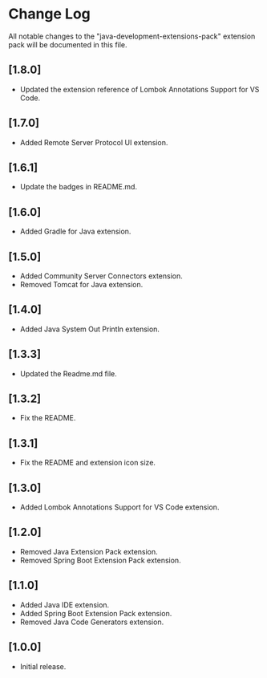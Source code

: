 # Change Log

All notable changes to the "java-development-extensions-pack" extension pack will be documented in this file.

## [1.8.0]

- Updated the extension reference of Lombok Annotations Support for VS Code.

## [1.7.0]

- Added Remote Server Protocol UI extension.

## [1.6.1]

- Update the badges in README.md.

## [1.6.0]

- Added Gradle for Java extension.

## [1.5.0]

- Added Community Server Connectors extension.
- Removed Tomcat for Java extension.

## [1.4.0]

- Added Java System Out Println extension.

## [1.3.3]

- Updated the Readme.md file.

## [1.3.2]

- Fix the README.

## [1.3.1]

- Fix the README and extension icon size.

## [1.3.0]

- Added Lombok Annotations Support for VS Code extension.

## [1.2.0]

- Removed Java Extension Pack extension.
- Removed Spring Boot Extension Pack extension.

## [1.1.0]

- Added Java IDE extension.
- Added Spring Boot Extension Pack extension.
- Removed Java Code Generators extension.

## [1.0.0]

- Initial release.
